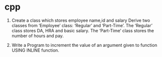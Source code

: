 # cpp

1) Create a class which stores employee name,id and salary Derive two classes from
‘Employee’ class: ‘Regular’ and ‘Part-Time’. The ‘Regular’ class stores DA, HRA and
basic salary. The ‘Part-Time’ class stores the number of hours and pay.

2) Write a Program to increment the value of an argument given to function USING INLINE function.
